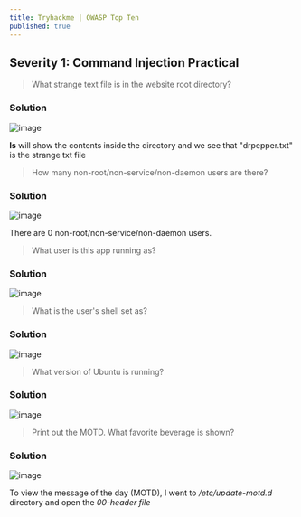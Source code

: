 ```yaml
---
title: Tryhackme | OWASP Top Ten
published: true
---
```


## [](#header-2)Severity 1: Command Injection Practical

> What strange text file is in the website root directory?

### [](#header-3)Solution
![image](https://user-images.githubusercontent.com/81070073/112799398-24c3d100-9023-11eb-898a-ee01618b4f0b.png)

**ls** will show the contents inside the directory and we see that "drpepper.txt" is the strange txt file

> How many non-root/non-service/non-daemon users are there?

### [](#header-3)Solution
![image](https://user-images.githubusercontent.com/81070073/112800278-4cffff80-9024-11eb-9803-245029bdc13b.png)

There are 0 non-root/non-service/non-daemon users.

> What user is this app running as?

### [](#header-3)Solution
![image](https://user-images.githubusercontent.com/81070073/112800478-8e90aa80-9024-11eb-9040-6fb032f89d41.png)

> What is the user's shell set as?

### [](#header-3)Solution
![image](https://user-images.githubusercontent.com/81070073/112800768-f1824180-9024-11eb-9fa8-2c1eb1d725c6.png)

> What version of Ubuntu is running?

### [](#header-3)Solution
![image](https://user-images.githubusercontent.com/81070073/112801944-6144fc00-9026-11eb-87de-29d7b68ae136.png)

> Print out the MOTD. What favorite beverage is shown?

### [](#header-3)Solution
![image](https://user-images.githubusercontent.com/81070073/112801538-dcf27900-9025-11eb-9cb3-1c976565bcd2.png)

To view the message of the day (MOTD), I went to _/etc/update-motd.d_ directory and open the _00-header file_ 

